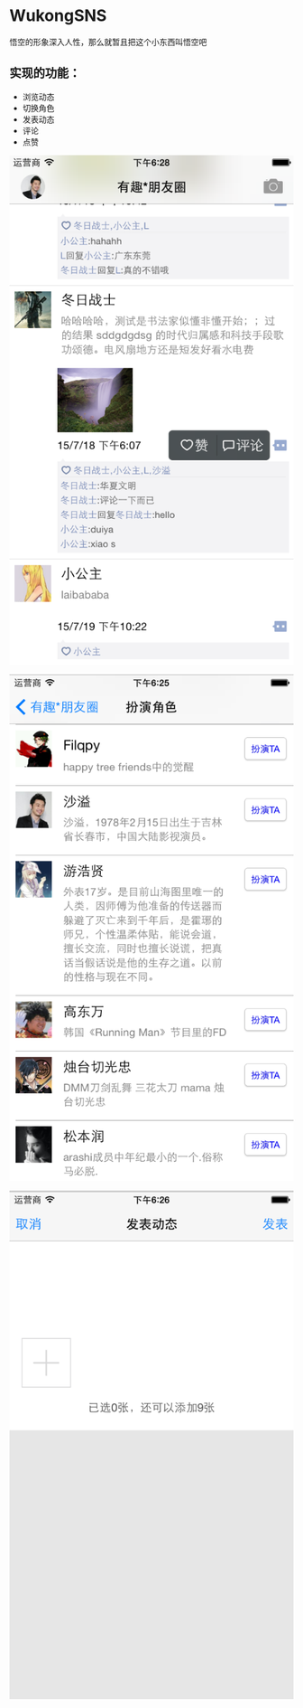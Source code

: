 # WukongSNS
悟空的形象深入人性，那么就暂且把这个小东西叫悟空吧

## 实现的功能：
- 浏览动态
- 切换角色
- 发表动态
- 评论
- 点赞

![截图1...](/PengYQ/Snapshoot/wukong1.png)

![截图2...](/PengYQ/Snapshoot/wukong2.png)

![截图3...](/PengYQ/Snapshoot/wukong3.png)

